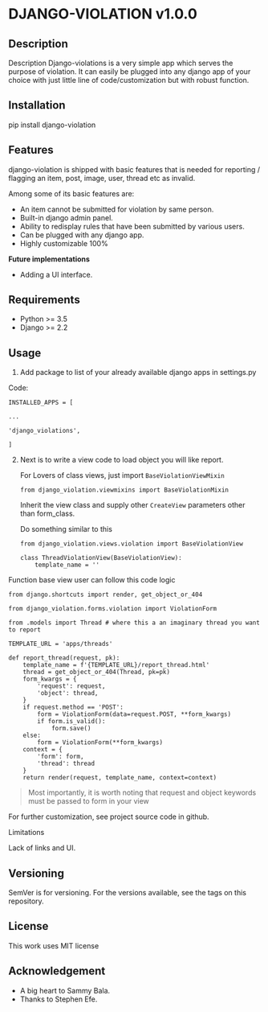 # DJANGO-VIOLATION v1.0.0

## Description

Description Django-violations is a very simple app which serves the purpose of violation. It can easily be plugged into any django app of your choice with just little line of code/customization but with robust function.

## Installation

pip install django-violation

## Features

django-violation is shipped with basic features that is needed for reporting / flagging an item, post, image, user, thread etc as invalid.

Among some of its basic features are:

- An item cannot be submitted for violation by same person.
- Built-in django admin panel.
- Ability to redisplay rules that have been submitted by various users.
- Can be plugged with any django app.
- Highly customizable 100%

**Future implementations**

- Adding a UI interface.

## Requirements

- Python >= 3.5
- Django >= 2.2

## Usage

1. Add package to list of your already available django apps in settings.py

Code:

```
INSTALLED_APPS = [

...

'django_violations',

]
```

2. Next is to write a view code to load object you will like report.

   For Lovers of class views, just import `BaseViolationViewMixin`

   `from django_violation.viewmixins import BaseViolationMixin`

   Inherit the view class and supply other `CreateView` parameters other than form_class.

   Do something similar to this

   ```
   from django_violation.views.violation import BaseViolationView
   
   class ThreadViolationView(BaseViolationView):
       template_name = ''
   ```

   

Function base view user can follow this code logic

```
from django.shortcuts import render, get_object_or_404

from django_violation.forms.violation import ViolationForm

from .models import Thread # where this a an imaginary thread you want to report

TEMPLATE_URL = 'apps/threads'

def report_thread(request, pk):
    template_name = f'{TEMPLATE_URL}/report_thread.html'
    thread = get_object_or_404(Thread, pk=pk)
    form_kwargs = {
        'request': request,
        'object': thread,
    }
    if request.method == 'POST':
        form = ViolationForm(data=request.POST, **form_kwargs)
        if form.is_valid():
            form.save()
    else:
        form = ViolationForm(**form_kwargs)
    context = {
        'form': form,
        'thread': thread
    }
    return render(request, template_name, context=context)
```

> Most importantly, it is worth noting that request and object keywords must be passed to form in your view

For further customization, see project source code in github.

Limitations

Lack of links and UI.

## Versioning

SemVer is for versioning. For the versions available, see the tags on this repository.

## License

This work uses MIT license

## Acknowledgement

- A big heart to Sammy Bala.
- Thanks to Stephen Efe.